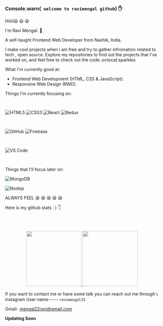 
	
### Console.warn(` welcome to ravimengal github`) :raised_hand:

Hiiiii:smiley: :smiley: :smiley:

I'm Ravi Mengal. :information_desk_person:



A self-taught Frontend Web Developer from Nashik, India.

I make cool projects when i am free and try to gather infromation related to tech , open source.
Explore my repositories to find out the projects that I've worked on, and feel free to check out the code.:octocat:sparkles


What I'm currently good at:

 * Frontend Web Development (HTML, CSS & JavaScript).
 * Responsive Web Design (RWD).


Things I'm currently focusing on:

<br>

![HTML5](https://img.shields.io/badge/-HTML5-%23E44D27?style=for-the-badge&logo=html5&logoColor=ffffff)
![CSS3](https://img.shields.io/badge/-CSS3-%231572B6?style=for-the-badge&logo=css3)
![React](https://img.shields.io/badge/-React-61DAFB?style=for-the-badge&logo=react&logoColor=ffffff)
![Redux](https://img.shields.io/badge/-Redux-61DAFB?style=for-the-badge&logo=redux&logoColor=ffffff)
<br/>

<br>

![GitHub](https://img.shields.io/badge/-GitHub-181717?style=for-the-badge&logo=github)
![Firebase](https://img.shields.io/badge/-Firebase-FFCA28?style=for-the-badge&logo=firebase&logoColor=ffffff)

<br>

![VS Code](http://img.shields.io/badge/-VS%20Code-007ACC?style=for-the-badge&logo=visual-studio-code&logoColor=ffffff)

<br/>


Things that I'll focus later on:

![MongoDB](https://img.shields.io/badge/MongoDB-4EA94B?style=for-the-badge&logo=mongodb&logoColor=white)

![Nodejs](https://img.shields.io/badge/-Nodejs-339933?style=for-the-badge&logo=Node.js&logoColor=ffffff)
 
ALWAYS FEEL :sleepy: :sleepy: :sleepy: :sleepy: :sleepy: 

Here is my github stats : ) 
:point_down:


<br><br>

<p align="center">
<a href="https://github.com/ravimengal">
  <img height="180em" src="https://github-readme-stats-eight-theta.vercel.app/api?username=ravimengal&show_icons=true&theme=algolia&include_all_commits=true&count_private=true"/>
  <img height="180em" src="https://github-readme-stats-eight-theta.vercel.app/api/top-langs/?username=ravimengal&layout=compact&langs_count=8&theme=algolia"/>
</a>
</p>




If you want to contact me or have some talk you can reach out me through :telephone_receiver: instagram User name----- `ravimengal25`

Gmail- mengal22ravi@gmail.com


**Updating Soon**

